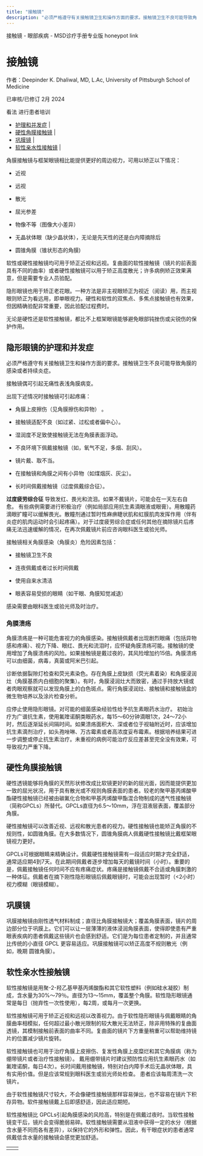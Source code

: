 ```yaml
---
title: "接触镜"
description: "必须严格遵守有关接触镜卫生和操作方面的要求。接触镜卫生不良可能导致角膜的感染或者持续炎症。"
---
```


﻿接触镜 \- 眼部疾病 \- MSD诊疗手册专业版 honeypot link

# 接触镜

作者：Deepinder K. Dhaliwal, MD, L.Ac, University of Pittsburgh School of Medicine

已审核/已修订 2月 2024

看法 进行患者培训

- [护理和并发症](#护理和并发症_v953878_zh) \|
- [硬性角膜接触镜](#硬性角膜接触镜_v953917_zh) \|
- [巩膜镜](#巩膜镜_v88080185_zh) \|
- [软性亲水性接触镜](#软性亲水性接触镜_v953923_zh) \|

角膜接触镜与框架眼镜相比能提供更好的周边视力，可用以矫正以下情况：

- 近视

- 远视

- 散光

- 屈光参差

- 物像不等（图像大小差异）

- 无晶状体眼（缺少晶状体），无论是先天性的还是白内障摘除后

- 圆锥角膜（锥状形态的角膜)


软性或硬性接触镜均可用于矫正近视和远视。复曲面的软性接触镜（镜片的前表面具有不同的曲率）或者硬性接触镜可以用于矫正高度散光；许多病例矫正效果满意，但是需要专业人员验配。

隐形眼镜也用于矫正老花眼。一种方法是非主视眼矫正为视近（阅读）用，而主视眼则矫正为看远用，即单眼视力。硬性和软性的双焦点、多焦点接触镜也有效果，但因精确验配非常重要，因此验配过程费时。

无论是硬性还是软性接触镜，都比不上框架眼镜能够避免眼部钝挫伤或尖锐伤的保护作用。

## 隐形眼镜的护理和并发症

必须严格遵守有关接触镜卫生和操作方面的要求。接触镜卫生不良可能导致角膜的感染或者持续炎症。

接触镜偶可引起无痛性表浅角膜病变。

出现下述情况时接触镜可引起疼痛：

- 角膜上皮擦伤（见角膜擦伤和异物） 。

- 接触镜适配不良（如过紧、过松或者偏中心）。

- 湿润度不足致使接触镜无法在角膜表面浮动。

- 不良环境下佩戴接触镜（如，氧气不足，多烟、刮风）。

- 镜片戴、取不当。

- 在接触镜和角膜之间有小异物（如煤烟灰、灰尘）。

- 长时间佩戴接触镜（过度佩戴综合征）。


**过度疲劳综合征** 导致发红、畏光和流泪。如果不戴镜片，可能会在一天左右自愈。 有些病例需要进行积极治疗（例如局部应用抗生素滴眼液或眼膏）。用散瞳药滴眼扩瞳可以缓解畏光。散瞳剂通过暂时性麻痹睫状肌和虹膜肌肉发挥作用（伴有炎症的肌肉运动时会引起疼痛）。对于过度疲劳综合症或任何其他在摘除镜片后疼痛无法迅速缓解的情况，在再次佩戴镜片前应咨询眼科医生或验光师。

接触镜相关角膜感染（角膜炎）危险因素包括：

- 接触镜卫生不良

- 连夜佩戴或者过长时间佩戴

- 使用自来水清洁

- 眼表容易受损的眼睛（如干眼、角膜知觉减退）


感染需要由眼科医生或验光师及时治疗。

### 角膜溃疡

角膜溃疡是一种可能危害视力的角膜感染。接触镜佩戴者出现剧烈眼痛（包括异物感和疼痛）、视力下降、眼红、畏光和流泪时，应怀疑角膜溃疡可能。接触镜的使用增加了角膜溃疡的风险。如果接触镜是戴过夜的，其风险增加约15倍。角膜溃疡可以由细菌，病毒，真菌或阿米巴引起。

诊断依据裂隙灯检查和荧光素染色。存在角膜上皮缺损（荧光素着染）和角膜浸润灶（角膜基质内白细胞的聚集）。有时，角膜浸润灶大而致密，通过手持放大镜或者肉眼观察就可以发现角膜上的白色斑点。需行角膜浸润灶、接触镜和接触镜盒的微生物培养以及涂片检查分析。

应停止使用隐形眼镜。对可能的细菌感染经验性给予抗生素眼药水治疗。 初始治疗为广谱抗生素，使用氟喹诺酮类眼药水，每15～60分钟滴眼1次，24～72小时，然后逐渐延长间隔时间。如果溃疡面积大、深或者位于视轴附近时，应该增加抗生素滴剂治疗，如头孢唑啉、万古霉素或者高浓度妥布霉素。根据培养结果可进一步调整或停止抗生素治疗。未重视的病例可能治疗反应差甚至完全没有效果，可导致视力严重下降。

## 硬性角膜接触镜

硬性透镜能够将角膜的天然形状修改成比软镜更好的新的屈光面，因而能提供更加一致的屈光状况，用于具有散光或不规则角膜表面的患者。较老的聚甲基丙烯酸甲酯硬性接触镜已经被由碳氟化合物和甲基丙烯酸甲酯混合物制成的透气性接触镜（简称GPCLs）所替代。GPCLs直径为6.5～10mm，浮在泪液层表面，覆盖部分角膜。

硬性接触镜可以改善近视、远视和散光患者的视力。硬性接触镜也能矫正角膜的不规则性，如圆锥角膜。在大多数情况下，圆锥角膜病人佩戴硬性接触镜比戴框架眼镜视力更好。

GPCLs可根据眼睛来精确设计。佩戴硬性接触镜需有一段适应时期才完全舒适，通常适应期4到7天。在此期间佩戴者逐步增加每天的戴镜时间（小时）。重要的是，佩戴接触镜任何时间不应有疼痛症状。疼痛是接触镜佩戴不合适或角膜刺激的一种体征。佩戴者在摘下刚性隐形眼镜后佩戴眼镜时，可能会出现暂时（<2小时）视力模糊（眼镜模糊）。

## 巩膜镜

巩膜接触镜由刚性透气材料制成；直径比角膜接触镜大；覆盖角膜表面，镜片的周边部分位于巩膜上。它们可以让一层薄薄的液体浸润角膜表面，使得即使患有严重眼表疾病的患者佩戴这些镜片也会感到舒适。它们是为每位患者定制的，并且通常比传统的小直径 GPCL 更容易适应。巩膜接触镜可以矫正高度不规则散光（例如，晚期 圆锥角膜）。

## 软性亲水性接触镜

软性接触镜是用聚-2-羟乙基甲基丙烯酸酯和其它软性塑料（例如硅水凝胶）制成，含水量为30%～79％。直径为13～15mm，覆盖整个角膜。软性隐形眼镜通常是每日（抛弃性一次性使用），每2周，或每月一次更换。

软性接触镜可用于矫正近视和远视以改善视力。由于软性隐形眼镜与佩戴眼睛的角膜曲率相模拟，任何超过最小散光限制的较大散光无法矫正，除非用特殊的复曲面透镜，其模制接触前表面的曲率不同。复曲面的镜片下方重量稍重可以帮助维持镜片的位置减少镜片旋转。

软性接触镜也可用于治疗角膜上皮擦伤、复发性角膜上皮糜烂和其它角膜病（称为绷带镜片或者治疗性接触镜）。 戴用绷带镜片时建议预防性应用抗生素眼药水（如氟喹诺酮，每日4次）。长时间戴用接触镜，特别对白内障手术后无晶状体眼，具有实用价值。但是应该常规到眼科医生或验光师处检查。 患者应该每周清洗一次镜片。

由于软性接触镜尺寸较大，不会像硬性接触镜那样容易弹出，也不容易在镜片下积存异物。软件接触镜戴上后即感舒适，因此适应期短。

软性接触镜比 GPCLs引起角膜感染的风险高，特别是在佩戴过夜时。当软性接触镜变干后，镜片会变得脆弱易碎。软性接触镜需要从泪液中获得一定的水分（根据含水量不同而各有差异），以保持它的外形和弹性。因此，有干眼症状的患者通常佩戴低含水量的接触镜会感觉更加舒适。

|     |     |
| --- | --- |
|  |  |